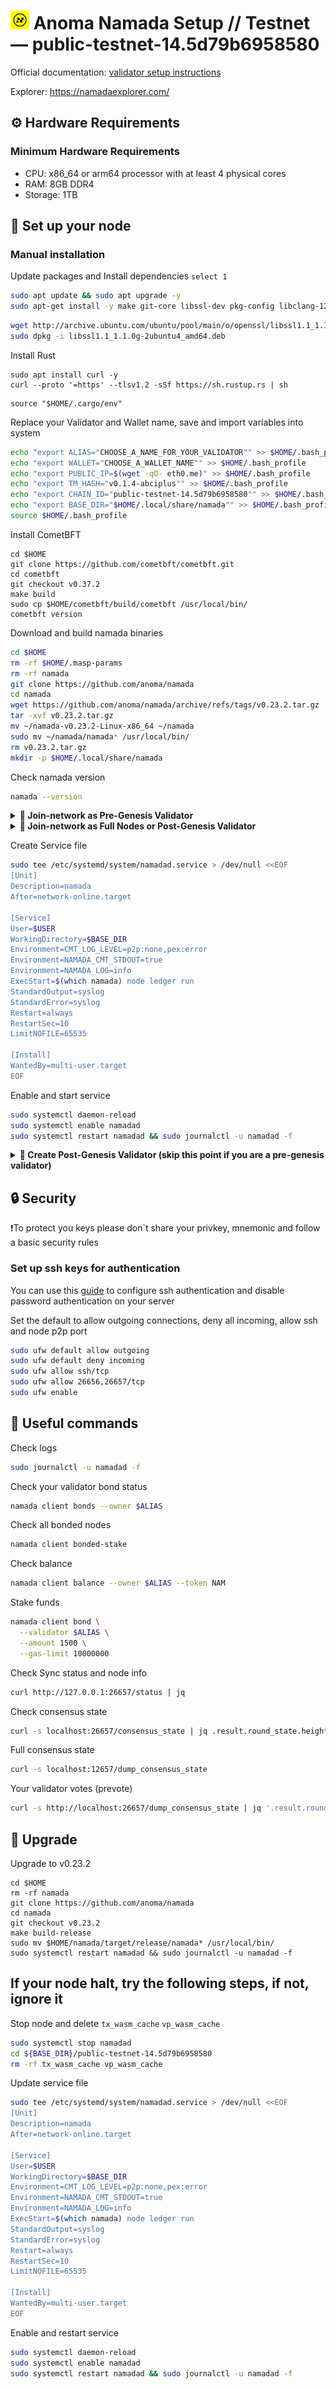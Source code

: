 <h1 align="left"> 
<img src="https://raw.githubusercontent.com/itrocket-team/testnet_guides/main/utils/basket/namada.jpg" alt="Namada" width="30" height="30">
 Anoma Namada Setup // Testnet — public-testnet-14.5d79b6958580   
</h1>

Official documentation: [validator setup instructions](https://docs.namada.net/testnets/environment-setup.html)

Explorer: https://namadaexplorer.com/

## ⚙️ Hardware Requirements
### Minimum Hardware Requirements 
 - CPU: x86_64 or arm64 processor with at least 4 physical cores
 - RAM: 8GB DDR4
 - Storage: 1TB

## 🔧 Set up your node
### Manual installation

Update packages and Install dependencies `select 1`

~~~bash
sudo apt update && sudo apt upgrade -y
sudo apt-get install -y make git-core libssl-dev pkg-config libclang-12-dev build-essential protobuf-compiler
~~~
~~~bash
wget http://archive.ubuntu.com/ubuntu/pool/main/o/openssl/libssl1.1_1.1.0g-2ubuntu4_amd64.deb
sudo dpkg -i libssl1.1_1.1.0g-2ubuntu4_amd64.deb
~~~

Install Rust
~~~
sudo apt install curl -y
curl --proto '=https' --tlsv1.2 -sSf https://sh.rustup.rs | sh
~~~
~~~
source "$HOME/.cargo/env"
~~~

Replace your Validator and Wallet name, save and import variables into system

~~~bash
echo "export ALIAS="CHOOSE_A_NAME_FOR_YOUR_VALIDATOR"" >> $HOME/.bash_profile
echo "export WALLET="CHOOSE_A_WALLET_NAME"" >> $HOME/.bash_profile
echo "export PUBLIC_IP=$(wget -qO- eth0.me)" >> $HOME/.bash_profile
echo "export TM_HASH="v0.1.4-abciplus"" >> $HOME/.bash_profile
echo "export CHAIN_ID="public-testnet-14.5d79b6958580"" >> $HOME/.bash_profile
echo "export BASE_DIR="$HOME/.local/share/namada"" >> $HOME/.bash_profile
source $HOME/.bash_profile
~~~

Install CometBFT

~~~
cd $HOME
git clone https://github.com/cometbft/cometbft.git
cd cometbft
git checkout v0.37.2
make build
sudo cp $HOME/cometbft/build/cometbft /usr/local/bin/
cometbft version
~~~

Download and build namada binaries

~~~bash
cd $HOME
rm -rf $HOME/.masp-params
rm -rf namada
git clone https://github.com/anoma/namada
cd namada
wget https://github.com/anoma/namada/archive/refs/tags/v0.23.2.tar.gz
tar -xvf v0.23.2.tar.gz
mv ~/namada-v0.23.2-Linux-x86_64 ~/namada
sudo mv ~/namada/namada* /usr/local/bin/
rm v0.23.2.tar.gz
mkdir -p $HOME/.local/share/namada
~~~

Check namada version

~~~bash
namada --version
~~~


<details>
  <summary><strong>🔗 Join-network as Pre-Genesis Validator</strong></summary>
  <br>
  
  📁 *Move your pre-genesis folder to `$BASE_DIR` and join the network:*

  ~~~bash
cd $HOME
cp -r ~/.namada/pre-genesis $BASE_DIR/
namada client utils join-network --chain-id $CHAIN_ID --genesis-validator $ALIAS
~~~

</details>

<details>
  <summary><strong>🔗 Join-network as Full Nodes or Post-Genesis Validator</strong></summary>

~~~bash
namada client utils join-network --chain-id $CHAIN_ID
~~~

</details>

Create Service file

~~~bash
sudo tee /etc/systemd/system/namadad.service > /dev/null <<EOF
[Unit]
Description=namada
After=network-online.target

[Service]
User=$USER
WorkingDirectory=$BASE_DIR
Environment=CMT_LOG_LEVEL=p2p:none,pex:error
Environment=NAMADA_CMT_STDOUT=true
Environment=NAMADA_LOG=info
ExecStart=$(which namada) node ledger run
StandardOutput=syslog
StandardError=syslog
Restart=always
RestartSec=10
LimitNOFILE=65535

[Install]
WantedBy=multi-user.target
EOF
~~~

Enable and start service

~~~bash
sudo systemctl daemon-reload
sudo systemctl enable namadad
sudo systemctl restart namadad && sudo journalctl -u namadad -f
~~~

</details>

<details>
  <summary><strong>🔗 Create Post-Genesis Validator (skip this point if you are a pre-genesis validator) </strong></summary>

Create wallet

~~~bash
namada wallet address gen --alias $WALLET
~~~

>Fund your wallet from [faucet](https://faucet.heliax.click/)

Create validator

>before creating a validator, you need to check the balance and make sure that the node is synched

Check Sync status, once your node is fully synced, the output from above will say `false`

~~~bash
curl http://127.0.0.1:26657/status | jq .result.sync_info.catching_up
~~~

Check your balance

~~~bash
namada client balance --owner $ALIAS --token NAM
~~~

Init validator

~~~bash
namada client init-validator \
  --alias $ALIAS \
  --source $WALLET \
  --commission-rate 0.1 \
  --max-commission-rate-change 0.01
~~~
  
Stake your funds

~~~bash
namada client bond \
  --validator $ALIAS \
  --amount 1500 \
  --gas-limit 10000000
  ~~~
  
Waiting more than 2 epoch and check your status

~~~bash
namada client bonds --owner $ALIAS
~~~

</details>

## 🔒 Security

❗To protect you keys please don`t share your privkey, mnemonic and follow a basic security rules


### Set up ssh keys for authentication
You can use this [guide](https://www.digitalocean.com/community/tutorials/how-to-set-up-ssh-keys-on-ubuntu-20-04) to configure ssh authentication and disable password authentication on your server

Set the default to allow outgoing connections, deny all incoming, allow ssh and node p2p port

~~~bash
sudo ufw default allow outgoing 
sudo ufw default deny incoming 
sudo ufw allow ssh/tcp 
sudo ufw allow 26656,26657/tcp
sudo ufw enable
~~~

## 📝 Useful commands

Check logs

~~~bash
sudo journalctl -u namadad -f
~~~

Check your validator bond status
~~~bash
namada client bonds --owner $ALIAS
~~~

Check all bonded nodes
~~~bash
namada client bonded-stake
~~~

Check balance

~~~bash
namada client balance --owner $ALIAS --token NAM
~~~

Stake funds

~~~bash
namada client bond \
  --validator $ALIAS \
  --amount 1500 \
  --gas-limit 10000000
~~~

Check Sync status and node info

~~~bash
curl http://127.0.0.1:26657/status | jq
~~~

Check consensus state

~~~bash
curl -s localhost:26657/consensus_state | jq .result.round_state.height_vote_set[0].prevotes_bit_array
~~~

Full consensus state

~~~bash
curl -s localhost:12657/dump_consensus_state
~~~

Your validator votes (prevote)

~~~bash
curl -s http://localhost:26657/dump_consensus_state | jq '.result.round_state.votes[0].prevotes' | grep $(curl -s http://localhost:26657/status | jq -r '.result.validator_info.address[:12]')
~~~

## 🔄 Upgrade

Upgrade to v0.23.2
```
cd $HOME
rm -rf namada
git clone https://github.com/anoma/namada
cd namada
git checkout v0.23.2
make build-release
sudo mv $HOME/namada/target/release/namada* /usr/local/bin/
sudo systemctl restart namadad && sudo journalctl -u namadad -f
```

## If your node  halt, try the following steps, if not, ignore it

Stop node and delete `tx_wasm_cache` `vp_wasm_cache`
~~~bash
sudo systemctl stop namadad
cd ${BASE_DIR}/public-testnet-14.5d79b6958580
rm -rf tx_wasm_cache vp_wasm_cache
~~~

Update service file

~~~bash
sudo tee /etc/systemd/system/namadad.service > /dev/null <<EOF
[Unit]
Description=namada
After=network-online.target

[Service]
User=$USER
WorkingDirectory=$BASE_DIR
Environment=CMT_LOG_LEVEL=p2p:none,pex:error
Environment=NAMADA_CMT_STDOUT=true
Environment=NAMADA_LOG=info
ExecStart=$(which namada) node ledger run
StandardOutput=syslog
StandardError=syslog
Restart=always
RestartSec=10
LimitNOFILE=65535

[Install]
WantedBy=multi-user.target
EOF
~~~

Enable and restart service

~~~bash
sudo systemctl daemon-reload
sudo systemctl enable namadad
sudo systemctl restart namadad && sudo journalctl -u namadad -f
~~~


